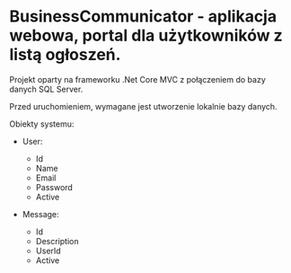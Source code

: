 # BusinessCommunicator - aplikacja webowa, portal dla użytkowników z listą ogłoszeń.

Projekt oparty na frameworku .Net Core MVC z połączeniem do bazy danych SQL Server.

Przed uruchomieniem, wymagane jest utworzenie lokalnie bazy danych.



Obiekty systemu:
- User:
  - Id
  - Name
  - Email
  - Password
  - Active

- Message:
  - Id
  - Description
  - UserId
  - Active
 
 

